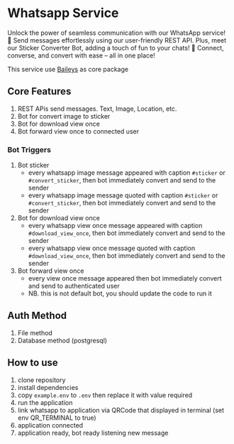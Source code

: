 # Whatsapp Service

Unlock the power of seamless communication with our WhatsApp service! 🚀 Send messages effortlessly using our
user-friendly REST API. Plus, meet our Sticker Converter Bot, adding a touch of fun to your chats! 🌟 Connect, converse,
and convert with ease – all in one place!

This service use <a href="https://github.com/WhiskeySockets/Baileys" target="_blank">Baileys</a> as core package

## Core Features

1. REST APis send messages. Text, Image, Location, etc.
2. Bot for convert image to sticker
3. Bot for download view once
4. Bot forward view once to connected user

### Bot Triggers

1. Bot sticker
    - every whatsapp image message appeared with caption `#sticker` or `#convert_sticker`, then bot immediately convert
      and send to the sender
    - every whatsapp image message quoted with caption `#sticker` or `#convert_sticker`, then bot immediately convert
      and send to the sender
2. Bot for download view once
    - every whatsapp view once message appeared with caption `#download_view_once`, then bot immediately convert and
      send to the sender
    - every whatsapp view once message quoted with caption `#download_view_once`, then bot immediately convert and send
      to the sender
3. Bot forward view once
    - every view once message appeared then bot immediately convert and send to authenticated user
    - NB. this is not default bot, you should update the code to run it

## Auth Method

1. File method
2. Database method (postgresql)

## How to use

1. clone repository
2. install dependencies
3. copy `example.env` to `.env` then replace it with value required
4. run the application
5. link whatsapp to application via QRCode that displayed in terminal (set env QR_TERMINAL to true)
6. application connected
7. application ready, bot ready listening new message
